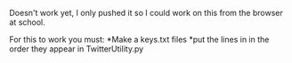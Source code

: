 Doesn't work yet, I only pushed it so I could work on this from the browser at school.

For this to work you must:
*Make a keys.txt files
*put the lines in in the order they appear in TwitterUtility.py
